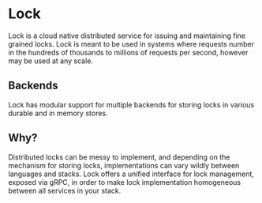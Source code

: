 # Lock
Lock is a cloud native distributed service for issuing and maintaining fine grained locks. Lock is meant to be used in systems where requests number in the hundreds of thousands to millions of requests per second, however may be used at any scale.

## Backends

Lock has modular support for multiple backends for storing locks in various durable and in memory stores.

## Why?

Distributed locks can be messy to implement, and depending on the mechanism for storing locks, implementations can vary wildly between languages and stacks. Lock offers a unified interface for lock management, exposed via gRPC, in order to make lock implementation homogeneous between all services in your stack.